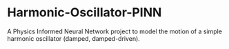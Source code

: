 # Harmonic-Oscillator-PINN
A Physics Informed Neural Network project to model the motion of a simple harmonic oscillator (damped, damped-driven).
